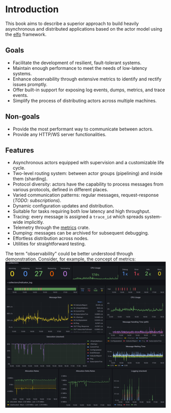# Introduction

This book aims to describe a superior approach to build heavily asynchronous and distributed applications based on the actor model using the [elfo] framework.

## Goals

* Facilitate the development of resilient, fault-tolerant systems.
* Maintain enough performance to meet the needs of low-latency systems.
* Enhance observability through extensive metrics to identify and rectify issues promptly.
* Offer built-in support for exposing log events, dumps, metrics, and trace events.
* Simplify the process of distributing actors across multiple machines.

## Non-goals

* Provide the most performant way to communicate between actors.
* Provide any HTTP/WS server functionalities.

## Features

* Asynchronous actors equipped with supervision and a customizable life cycle.
* Two-level routing system: between actor groups (pipelining) and inside them (sharding).
* Protocol diversity: actors have the capability to process messages from various protocols, defined in different places.
* Varied communication patterns: regular messages, request-response (*TODO: subscriptions*).
* Dynamic configuration updates and distribution.
* Suitable for tasks requiring both low latency and high throughput.
* Tracing: every message is assigned a `trace_id` which spreads system-wide implicitly.
* Telemetry through the [metrics] crate.
* Dumping: messages can be archived for subsequent debugging.
* Effortless distribution across nodes.
* Utilities for straightforward testing.

The term "observability" could be better understood through demonstration. Consider, for example, the concept of metrics:
![](assets/metrics.png)

[elfo]: https://github.com/elfo-rs/elfo
[metrics]: https://docs.rs/metrics
